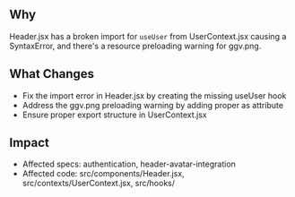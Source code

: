 ## Why
Header.jsx has a broken import for `useUser` from UserContext.jsx causing a SyntaxError, and there's a resource preloading warning for ggv.png.

## What Changes
- Fix the import error in Header.jsx by creating the missing useUser hook
- Address the ggv.png preloading warning by adding proper as attribute
- Ensure proper export structure in UserContext.jsx

## Impact
- Affected specs: authentication, header-avatar-integration
- Affected code: src/components/Header.jsx, src/contexts/UserContext.jsx, src/hooks/